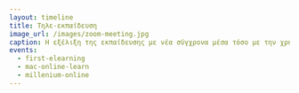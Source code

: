 ```yaml
---
layout: timeline 
title: Τηλε-εκπαίδευση 
image_url: /images/zoom-meeting.jpg
caption: Η εξέλιξη της εκπαίδευσης με νέα σύγχρονα μέσα τόσο με την χρήση των οικιακών υπολογιστών όσο και εξελιγμένων συσκευών εισόδου. Καταλυτικό ρόλο διαδραμάτισε το διαδίκτυο που "έβαλε" τον εκπαιδευτικό μέσα στο σπίτι οπουδήποτε και αν χρειάστηκε στον κόσμο.
events:
  - first-elearning
  - mac-online-learn
  - millenium-online
---
```

